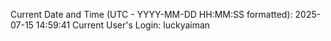 Current Date and Time (UTC - YYYY-MM-DD HH:MM:SS formatted): 2025-07-15 14:59:41
Current User's Login: luckyaiman
